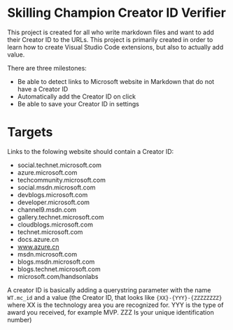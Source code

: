 # Skilling Champion Creator ID Verifier

This project is created for all who write markdown files and want to add their Creator ID to the URLs. This project is primarily created in order to learn how to create Visual Studio Code extensions, but also to actually add value.

There are three milestones:

- Be able to detect links to Microsoft website in Markdown that do not have a Creator ID
- Automatically add the Creator ID on click
- Be able to save your Creator ID in settings

# Targets

Links to the folowing website should contain a Creator ID:

- social.technet.microsoft.com
- azure.microsoft.com
- techcommunity.microsoft.com
- social.msdn.microsoft.com
- devblogs.microsoft.com
- developer.microsoft.com
- channel9.msdn.com
- gallery.technet.microsoft.com
- cloudblogs.microsoft.com
- technet.microsoft.com
- docs.azure.cn
- www.azure.cn
- msdn.microsoft.com
- blogs.msdn.microsoft.com
- blogs.technet.microsoft.com
- microsoft.com/handsonlabs

A creator ID is basically adding a querystring parameter with the name `WT.mc_id` and a value (the Creator ID, that looks like `{XX}-{YYY}-{ZZZZZZZZ}` where XX is the technology area you are recognized for. YYY is the type of award you received, for example MVP. ZZZ Is your unique identification number)
